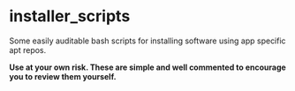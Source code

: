 # installer_scripts
Some easily auditable bash scripts for installing software using app specific apt repos.

**Use at your own risk.  These are simple and well commented to encourage you to review them yourself.**
